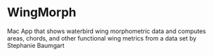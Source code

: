 # WingMorph
Mac App that shows waterbird wing morphometric data and computes areas, chords, and other functional wing metrics from a data set by Stephanie Baumgart
